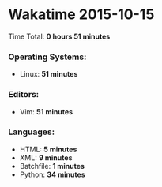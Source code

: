 # Wakatime 2015-10-15

Time Total: **0 hours 51 minutes**

### Operating Systems:
- Linux: **51 minutes** 

### Editors:
- Vim: **51 minutes** 

### Languages:
- HTML: **5 minutes** 
- XML: **9 minutes** 
- Batchfile: **1 minutes** 
- Python: **34 minutes** 

